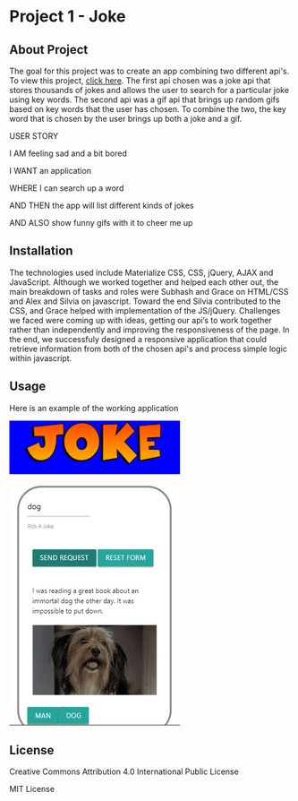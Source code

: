 # Project 1 - Joke

## About Project
The goal for this project was to create an app combining two different api's. To view this project, [click here](https://topgek99.github.io/project-1/). The first api chosen was a joke api that stores thousands of jokes and allows the user to search for a particular joke using key words. The second api was a gif api that brings up random gifs based on key words that the user has chosen. To combine the two, the key word that is chosen by the user brings up both a joke and a gif.

USER STORY

I AM feeling sad and a bit bored

I WANT an application

WHERE I can search up a word

AND THEN the app will list different kinds of jokes

AND ALSO show funny gifs with it to cheer me up

## Installation
The technologies used include Materialize CSS, CSS, jQuery, AJAX and JavaScript. Although we worked together and helped each other out, the main breakdown of tasks and roles were Subhash and Grace on HTML/CSS and Alex and Silvia on javascript. Toward the end Silvia contributed to the CSS, and Grace helped with implementation of the JS/jQuery.
Challenges we faced were coming up with ideas, getting our api’s to work together rather than independently and improving the responsiveness of the page. In the end, we successfuly designed a responsive application that could retrieve information from both of the chosen api's and 
process simple logic within javascript.

## Usage
Here is an example of the working application

![pic](assets/interface.jpg)

## License 
Creative Commons Attribution 4.0 International Public License

MIT License